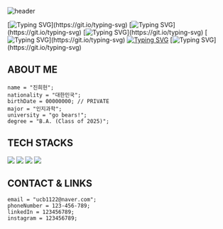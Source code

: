 ![header](https://capsule-render.vercel.app/api?type=blur&height=750&color=0A174E&text=Hi%20there!%20Welcome%20to%20my%20GitHub.&textBg=false&fontColor=F5D042&fontSize=20&fontAlign=50&animation=fadeIn&rotate=0&desc=Heeheon%20Jin&descAlignY=50&descAlign=50&fontAlignY=45&descSize=50&section=header)

[![Typing SVG](https://readme-typing-svg.demolab.com?font=JetBrains+Mono&weight=200&size=15&pause=20000&color=C9D1D9&width=450&height=40&separator=%3C&lines=name+%3D+%22Heeheon+Jin%22;)](https://git.io/typing-svg)
[![Typing SVG](https://readme-typing-svg.demolab.com?font=JetBrains+Mono&weight=200&size=15&pause=20000&color=C9D1D9&width=450&height=40&separator=%3C&lines=nationality+%3D+%22Republic+of+Korea%22;)](https://git.io/typing-svg)
[![Typing SVG](https://readme-typing-svg.demolab.com?font=JetBrains+Mono&weight=200&size=15&pause=20000&color=C9D1D9&width=450&height=40&separator=%3C&lines=birthDate+%3D+00000000;)](https://git.io/typing-svg)
[![Typing SVG](https://readme-typing-svg.demolab.com?font=JetBrains+Mono&weight=200&size=15&pause=20000&color=C9D1D9&width=450&height=40&separator=%3C&lines=major+%3D+%22Cognitive+Science%22;)](https://git.io/typing-svg)
[![Typing SVG](https://readme-typing-svg.demolab.com?font=JetBrains+Mono&weight=200&size=15&pause=20000&color=C9D1D9&width=450&height=40&separator=%3C&lines=university+%3D+%22go+bears!%22;+)](https://git.io/typing-svg)
[![Typing SVG](https://readme-typing-svg.demolab.com?font=JetBrains+Mono&weight=200&size=15&pause=20000&color=C9D1D9&width=450&height=40&separator=%3C&lines=degree+%3D+%22B.A.+(Class+of+2025)%22;)](https://git.io/typing-svg)
  
## ABOUT ME

```
name = "진희헌";
nationality = "대한민국";
birthDate = 00000000; // PRIVATE
major = "인지과학";
university = "go bears!"; 
degree = "B.A. (Class of 2025)";
```

## TECH STACKS
  <img src="https://img.shields.io/badge/java-007396?style=for-the-badge&logo=java&logoColor=white"> <img src="https://img.shields.io/badge/c++-00599C?style=for-the-badge&logo=c%2B%2B&logoColor=white">
  <img src="https://img.shields.io/badge/python-3776AB?style=for-the-badge&logo=python&logoColor=white">
  <img src="https://img.shields.io/badge/git-F05032?style=for-the-badge&logo=git&logoColor=white">


## CONTACT & LINKS
```
email = "ucb1122@naver.com";
phoneNumber = 123-456-789;
linkedIn = 123456789;
instagram = 123456789;
```
